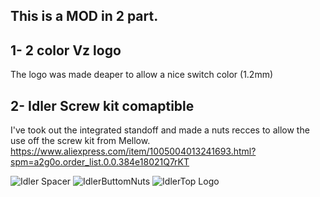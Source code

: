 ## This is a MOD in 2 part.
## 1- 2 color Vz logo
The logo was made deaper to allow a nice switch color (1.2mm)
## 2- Idler Screw kit comaptible
I've took out the integrated standoff and made a nuts recces to allow the use off the screw kit from Mellow.
https://www.aliexpress.com/item/1005004013241693.html?spm=a2g0o.order_list.0.0.384e18021Q7rKT

![Idler Spacer](https://user-images.githubusercontent.com/13180044/179043300-afffd234-a00e-4000-9cae-5dfa078eedf0.jpg)
![IdlerButtomNuts](https://user-images.githubusercontent.com/13180044/179043370-60ddb0a0-444b-413a-929f-b183940649e3.jpg)
![IdlerTop Logo](https://user-images.githubusercontent.com/13180044/179043455-2a08de28-528d-4dde-ae75-7b21c0e45a3c.jpg)
